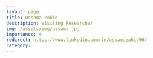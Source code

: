 ```yaml
---
layout: page
title: Ussama Zahid
description: Visiting Researcher
img: /assets/img/ussama.jpg
importance: 4
redirect: https://www.linkedin.com/in/ussamazahid96/
category: 
---
```

